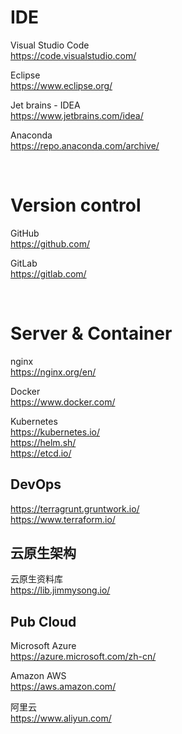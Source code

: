 # IDE

Visual Studio Code  
https://code.visualstudio.com/


Eclipse  
https://www.eclipse.org/

Jet brains - IDEA  
https://www.jetbrains.com/idea/

Anaconda  
https://repo.anaconda.com/archive/  


<br>


# Version control

GitHub  
https://github.com/  


GitLab  
https://gitlab.com/  



<br>

# Server & Container  

nginx  
https://nginx.org/en/  


Docker  
https://www.docker.com/


Kubernetes  
https://kubernetes.io/  
https://helm.sh/  
https://etcd.io/  


## DevOps 
https://terragrunt.gruntwork.io/  
https://www.terraform.io/


## 云原生架构  

云原生资料库  
https://lib.jimmysong.io/  


## Pub Cloud
Microsoft Azure  
https://azure.microsoft.com/zh-cn/  


Amazon AWS  
https://aws.amazon.com/  


阿里云  
https://www.aliyun.com/  


